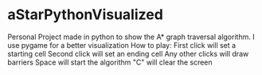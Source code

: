 # aStarPythonVisualized
Personal Project made in python to show the A* graph traversal algorithm. I use pygame for a better visualization
How to play:
First click will set a starting cell
Second click will set an ending cell
Any other clicks will draw barriers
Space will start the algorithm
"C" will clear the screen
